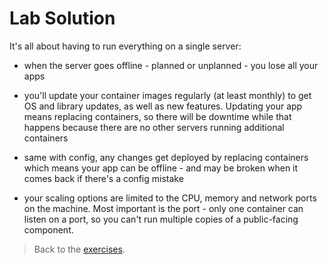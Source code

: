 # Lab Solution

It's all about having to run everything on a single server:

- when the server goes offline - planned or unplanned - you lose all your apps

- you'll update your container images regularly (at least monthly) to get OS and library updates, as well as new features. Updating your app means replacing containers, so there will be downtime while that happens because there are no other servers running additional containers

- same with config, any changes get deployed by replacing containers which means your app can be offline - and may be broken when it comes back if there's a config mistake

- your scaling options are limited to the CPU, memory and network ports on the machine. Most important is the port - only one container can listen on a port, so you can't run multiple copies of a public-facing component.


> Back to the [exercises](README.md).